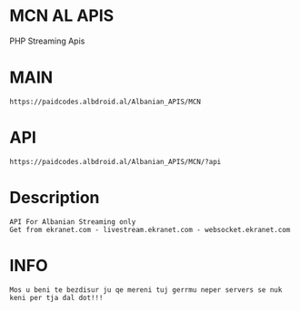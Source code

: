 # MCN AL APIS
PHP Streaming Apis

# MAIN
    https://paidcodes.albdroid.al/Albanian_APIS/MCN

# API
    https://paidcodes.albdroid.al/Albanian_APIS/MCN/?api


# Description
    API For Albanian Streaming only
    Get from ekranet.com - livestream.ekranet.com - websocket.ekranet.com

# INFO
    Mos u beni te bezdisur ju qe mereni tuj gerrmu neper servers se nuk keni per tja dal dot!!!
